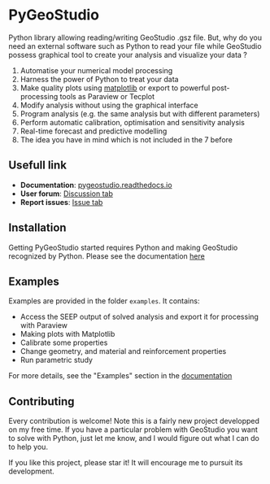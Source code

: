# PyGeoStudio

Python library allowing reading/writing GeoStudio .gsz file. 
But, why do you need an external software such as Python to read your file while GeoStudio possess graphical tool to create your analysis and visualize your data ?

1. Automatise your numerical model processing
2. Harness the power of Python to treat your data
3. Make quality plots using [matplotlib](www.matplotlib.org) or export to powerful post-processing tools as Paraview or Tecplot
4. Modify analysis without using the graphical interface
5. Program analysis (e.g. the same analysis but with different parameters)
6. Perform automatic calibration, optimisation and sensitivity analysis
7. Real-time forecast and predictive modelling
8. The idea you have in mind which is not included in the 7 before


## Usefull link

* **Documentation**: [pygeostudio.readthedocs.io](https://pygeostudio.readthedocs.io/en/stable/)
* **User forum**: [Discussion tab](https://github.com/MoiseRousseau/PyGeoStudio/discussions)
* **Report issues**: [Issue tab](https://github.com/MoiseRousseau/PyGeoStudio/issues)


## Installation

Getting PyGeoStudio started requires Python and making GeoStudio recognized by Python. Please see the documentation [here](https://pygeostudio.readthedocs.io/en/stable/install.html)


## Examples

Examples are provided in the folder `examples`. 
It contains:

* Access the SEEP output of solved analysis and export it for processing with Paraview
* Making plots with Matplotlib
* Calibrate some properties
* Change geometry, and material and reinforcement properties
* Run parametric study

For more details, see the "Examples" section in the [documentation](https://pygeostudio.readthedocs.io/en/stable/)


## Contributing

Every contribution is welcome!
Note this is a fairly new project developped on my free time.
If you have a particular problem with GeoStudio you want to solve with Python, just let me know, and I would figure out what I can do to help you.

If you like this project, please star it! 
It will encourage me to pursuit its development.
